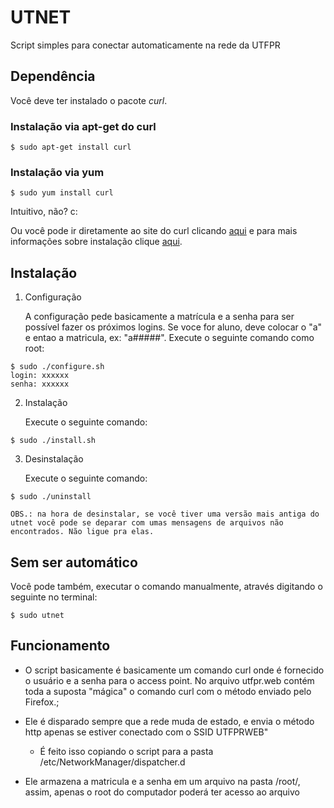 # UTNET

Script simples para conectar automaticamente na rede da UTFPR

## Dependência

Você deve ter instalado o pacote *curl*.

### Instalação via apt-get do curl

```shell
$ sudo apt-get install curl
```

### Instalação via yum
   
```shell
$ sudo yum install curl 
```

Intuitivo, não? c:

Ou você pode ir diretamente ao site do curl clicando [aqui](http://curl.haxx.se) e para mais informações sobre instalação clique [aqui](http://curl.haxx.se/docs/install.html).

## Instalação

1. Configuração

	A configuração pede basicamente a matrícula e a senha para ser possível fazer os próximos logins. Se voce for aluno, deve colocar o "a" e entao a matricula, ex: "a#####". Execute o seguinte comando como root:
```shell
$ sudo ./configure.sh
login: xxxxxx
senha: xxxxxx
```

2. Instalação

	Execute o seguinte comando:

```shell
$ sudo ./install.sh
```

3. Desinstalação

	Execute o seguinte comando:

```shell
$ sudo ./uninstall

```

	OBS.: na hora de desinstalar, se você tiver uma versão mais antiga do utnet você pode se deparar com umas mensagens de arquivos não encontrados. Não ligue pra elas.

## Sem ser automático

Você pode também, executar o comando manualmente, através digitando o seguinte no terminal:

```shell
$ sudo utnet
```

## Funcionamento

* O script basicamente é basicamente um comando curl onde é fornecido o usuário e a senha para o access point. No arquivo utfpr.web contém toda a suposta "mágica" o comando curl com o método enviado pelo Firefox.;

* Ele é disparado sempre que a rede muda de estado, e envia o método http apenas se estiver conectado com o SSID UTFPRWEB"

	- É feito isso copiando o script para a pasta /etc/NetworkManager/dispatcher.d

* Ele armazena a matricula e a senha em um arquivo na pasta /root/, assim, apenas o root do computador poderá ter acesso ao arquivo

